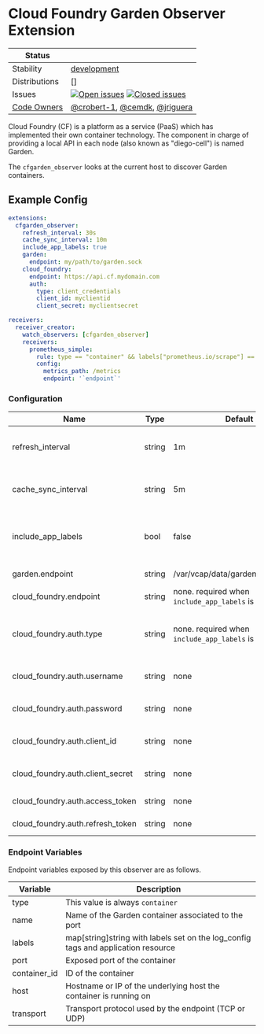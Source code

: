 # Cloud Foundry Garden Observer Extension

<!-- status autogenerated section -->
| Status        |           |
| ------------- |-----------|
| Stability     | [development]  |
| Distributions | [] |
| Issues        | [![Open issues](https://img.shields.io/github/issues-search/open-telemetry/opentelemetry-collector-contrib?query=is%3Aissue%20is%3Aopen%20label%3Aextension%2Fcfgardenobserver%20&label=open&color=orange&logo=opentelemetry)](https://github.com/open-telemetry/opentelemetry-collector-contrib/issues?q=is%3Aopen+is%3Aissue+label%3Aextension%2Fcfgardenobserver) [![Closed issues](https://img.shields.io/github/issues-search/open-telemetry/opentelemetry-collector-contrib?query=is%3Aissue%20is%3Aclosed%20label%3Aextension%2Fcfgardenobserver%20&label=closed&color=blue&logo=opentelemetry)](https://github.com/open-telemetry/opentelemetry-collector-contrib/issues?q=is%3Aclosed+is%3Aissue+label%3Aextension%2Fcfgardenobserver) |
| [Code Owners](https://github.com/open-telemetry/opentelemetry-collector-contrib/blob/main/CONTRIBUTING.md#becoming-a-code-owner)    | [@crobert-1](https://www.github.com/crobert-1), [@cemdk](https://www.github.com/cemdk), [@jriguera](https://www.github.com/jriguera) |

[development]: https://github.com/open-telemetry/opentelemetry-collector/blob/main/docs/component-stability.md#development
<!-- end autogenerated section -->

Cloud Foundry (CF) is a platform as a service (PaaS) which has implemented their own container technology. The component in charge of providing a local API in each node (also known as "diego-cell") is named Garden.

The `cfgarden_observer` looks at the current host to discover Garden containers.

## Example Config

```yaml
extensions:
  cfgarden_observer:
    refresh_interval: 30s
    cache_sync_interval: 10m
    include_app_labels: true
    garden:
      endpoint: my/path/to/garden.sock
    cloud_foundry:
      endpoint: https://api.cf.mydomain.com
      auth:
        type: client_credentials
        client_id: myclientid
        client_secret: myclientsecret

receivers:
  receiver_creator:
    watch_observers: [cfgarden_observer]
    receivers:
      prometheus_simple:
        rule: type == "container" && labels["prometheus.io/scrape"] == "true" 
        config:
          metrics_path: /metrics
          endpoint: '`endpoint`'
```

### Configuration

| Name                             | Type   | Default                                                   | Description                                                        |
| -------------------------------- | ------ | --------------------------------------------------------- | ------------------------------------------------------------------ |
| refresh_interval                 | string | 1m                                                        | Determines how often to look for changes in endpoints.             |
| cache_sync_interval              | string | 5m                                                        | Determines how often app metadata cache is refreshed               |
| include_app_labels               | bool   | false                                                     | Determines whether or not app labels get added to container labels |
| garden.endpoint                  | string | /var/vcap/data/garden/garden.sock                         | Path to garden socket.                                             |
| cloud_foundry.endpoint           | string | none. required when `include_app_labels` is set to `true` | CloudFoundry API endpoint                                          |
| cloud_foundry.auth.type          | string | none. required when `include_app_labels` is set to `true` | Authentication type, one of: user_pass, client_credentials, token  |
| cloud_foundry.auth.username      | string | none                                                      | Username (auth.type: user_pass)                                    |
| cloud_foundry.auth.password      | string | none                                                      | Password (auth.type: user_pass)                                    |
| cloud_foundry.auth.client_id     | string | none                                                      | Client ID (auth.type: client_credentials)                          |
| cloud_foundry.auth.client_secret | string | none                                                      | Client Secret (auth.type: client_credentials)                      |
| cloud_foundry.auth.access_token  | string | none                                                      | Access Token (auth.type: token)                                    |
| cloud_foundry.auth.refresh_token | string | none                                                      | Refresh Token (auth.type: token)                                   |


### Endpoint Variables

Endpoint variables exposed by this observer are as follows.

| Variable     | Description                                                                       |
| ------------ | --------------------------------------------------------------------------------- |
| type         | This value is always `container`                                                  |
| name         | Name of the Garden container associated to the port                               |
| labels       | map[string]string with labels set on the log_config tags and application resource |
| port         | Exposed port of the container                                                     |
| container_id | ID of the container                                                               |
| host         | Hostname or IP of the underlying host the container is running on                 |
| transport    | Transport protocol used by the endpoint (TCP or UDP)                              |

